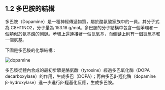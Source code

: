 ## 1.2 多巴胺的結構

多巴胺（Dopamine）是一種神經傳遞物質，屬於酪氨酸家族中的一員。其分子式為 C8H11NO2，分子量為 153.18 g/mol。多巴胺的分子結構中包含一個苯環和一個類似於氨基酸的側鏈。苯環上還連接著一個氫氧基，而側鏈上則有一個氫氧基和一個氨基。

下圖是多巴胺的化學結構：

![dopamine](https://upload.wikimedia.org/wikipedia/commons/thumb/6/62/Dopamine.svg/220px-Dopamine.svg.png)

多巴胺從體內合成的最初步驟是酪氨酸（tyrosine）經過多巴氧化酶（DOPA decarboxylase）的作用，生成多巴（DOPA）；再由多巴β-羥化酶（dopamine β-hydroxylase）進一步進行β-羥基化反應，生成多巴胺。
